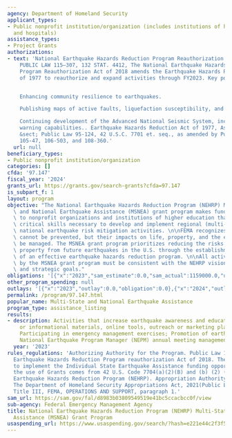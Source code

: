 ```yaml
---
agency: Department of Homeland Security
applicant_types:
- Public nonprofit institution/organization (includes institutions of higher education
  and hospitals)
assistance_types:
- Project Grants
authorizations:
- text: 'National Earthquake Hazards Reduction Program Reauthorization Act of 2018,
    PUBLIC LAW 115–307, 132 STAT. 4412, The National Earthquake Hazards Reduction
    Program Reauthorization Act of 2018 amends the Earthquake Hazards Reduction Act
    of 1977 to reauthorize and expand activities through FY2023. Key points include:


    Enhancing community resilience to earthquakes.

    Publishing maps of active faults, liquefaction susceptibility, and other hazards.

    Continuing development of the Advanced National Seismic System, including early
    warning capabilities.. Earthquake Hazards Reduction Act of 1977, As Amended U.S.C.
    &sect; Public Law 95-124, 42 U.S.C. 7701 et. seq., as amended by Public Laws 101-614,
    105-47, 106-503, and 108-360.'
  url: null
beneficiary_types:
- Public nonprofit institution/organization
categories: []
cfda: '97.147'
fiscal_year: '2024'
grants_url: https://grants.gov/search-grants?cfda=97.147
is_subpart_f: 1
layout: program
objective: "The National Earthquake Hazards Reduction Program (NEHRP) Multi-State\
  \ and National Earthquake Assistance (MSNEA) grant program makes funds available\
  \ to nonprofit organizations and institutions of higher education that possess the\
  \ critical skills necessary to develop and implement regional (multi-state) and/or\
  \ national earthquake risk mitigation activities. \n\nFEMA recognizes that earthquakes\
  \ cannot be prevented, but their impacts on life, property, and the economy can\
  \ be managed. The MSNEA grant program prioritizes reducing the risks to life and\
  \ property from future earthquakes in the U.S. through the establishment and maintenance\
  \ of an effective earthquake hazards reduction program. \n\nAll activities funded\
  \ by the MSNEA grant program must be consistent with the NEHRP vision, mission,\
  \ and strategic goals."
obligations: '[{"x":"2023","sam_estimate":0.0,"sam_actual":1159000.0,"usa_spending_actual":0.0},{"x":"2024","sam_estimate":0.0,"sam_actual":1312636.0,"usa_spending_actual":0.0},{"x":"2025","sam_estimate":0.0,"sam_actual":1300000.0,"usa_spending_actual":0.0}]'
other_program_spending: null
outlays: '[{"x":"2023","outlay":0.0,"obligation":0.0},{"x":"2024","outlay":0.0,"obligation":0.0},{"x":"2025","outlay":0.0,"obligation":0.0}]'
permalink: /program/97.147.html
popular_name: Multi-State and National Earthquake Assistance
program_type: assistance_listing
results:
- description: Activities that increase earthquake awareness and education (educational
    or informational materials, online tools, outreach or marketing plans, workshops);
    Participating in emergency management exercises; Promotion of earthquake insurance;
    National Earthquake Program Manager (NEPM) annual meeting management and support.
  year: '2023'
rules_regulations: 'Authorizing Authority for the Program. Public Law 115-307, National
  Earthquake Hazards Reduction Program reauthorization Act of 2018. The specific authority
  to implement the Individual State Earthquake Assistance funding opportunity through
  the use of Grants comes from 42 U.S. Code 7704(a)(2)(B) and (b) (2) (a) (iv) National
  Earthquake Hazards Reduction Program (NEHRP). Appropriation Authority for Program:
  The Department of Homeland Security Appropriations Act, 2021(Public Law No. 116-260),
  Title III, FEMA, OPERATIONS AND SUPPORT, paragraph 1.'
sam_url: https://sam.gov/fal/d8983b03809549519e41bc5ccacbcc0f/view
sub-agency: Federal Emergency Management Agency
title: National Earthquake Hazards Reduction Program (NEHRP) Multi-State and National
  Assistance (MSNEA) Grant Program
usaspending_url: https://www.usaspending.gov/search/?hash=e221e44c2f3f5d8fd2fe457cb2edc80c
---
```

